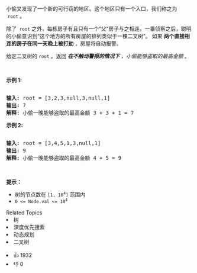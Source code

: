 <p>小偷又发现了一个新的可行窃的地区。这个地区只有一个入口，我们称之为
 <meta charset="UTF-8" />&nbsp;<code>root</code>&nbsp;。</p>

<p>除了
 <meta charset="UTF-8" />&nbsp;<code>root</code>&nbsp;之外，每栋房子有且只有一个“父“房子与之相连。一番侦察之后，聪明的小偷意识到“这个地方的所有房屋的排列类似于一棵二叉树”。 如果 <strong>两个直接相连的房子在同一天晚上被打劫</strong> ，房屋将自动报警。</p>

<p>给定二叉树的&nbsp;<code>root</code>&nbsp;。返回&nbsp;<em><strong>在不触动警报的情况下</strong>&nbsp;，小偷能够盗取的最高金额</em>&nbsp;。</p>

<p>&nbsp;</p>

<p><strong>示例 1:</strong></p>

<p><img alt="" src="https://assets.leetcode.com/uploads/2021/03/10/rob1-tree.jpg" /></p>

<pre>
<strong>输入: </strong>root = [3,2,3,null,3,null,1]
<strong>输出:</strong> 7 
<strong>解释:</strong>&nbsp;小偷一晚能够盗取的最高金额 3 + 3 + 1 = 7</pre>

<p><strong>示例 2:</strong></p>

<p><img alt="" src="https://assets.leetcode.com/uploads/2021/03/10/rob2-tree.jpg" /></p>

<pre>
<strong>输入: </strong>root = [3,4,5,1,3,null,1]
<strong>输出:</strong> 9
<strong>解释:</strong>&nbsp;小偷一晚能够盗取的最高金额 4 + 5 = 9
</pre>

<p>&nbsp;</p>

<p><strong>提示：</strong></p>

<p>
 <meta charset="UTF-8" /></p>

<ul> 
 <li>树的节点数在&nbsp;<code>[1, 10<sup>4</sup>]</code> 范围内</li> 
 <li><code>0 &lt;= Node.val &lt;= 10<sup>4</sup></code></li> 
</ul>

<div><div>Related Topics</div><div><li>树</li><li>深度优先搜索</li><li>动态规划</li><li>二叉树</li></div></div><br><div><li>👍 1932</li><li>👎 0</li></div>